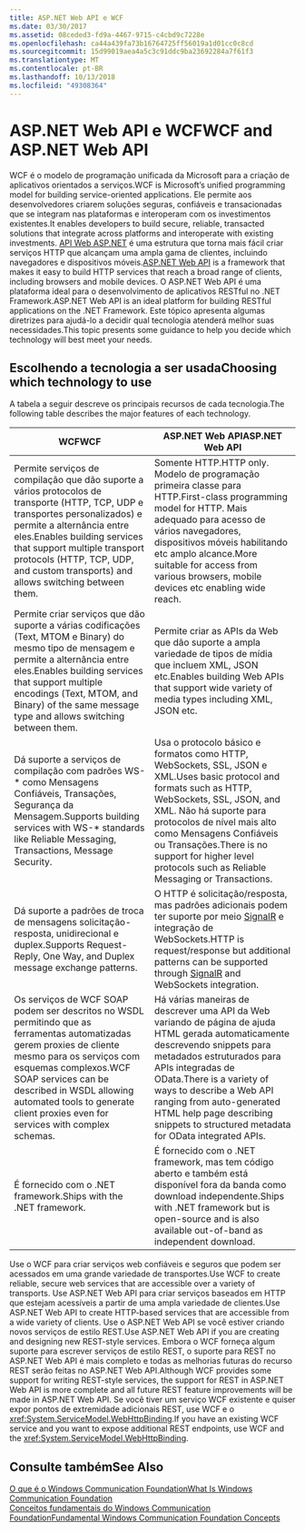 ```yaml
---
title: ASP.NET Web API e WCF
ms.date: 03/30/2017
ms.assetid: 08ceded3-fd9a-4467-9715-c4cbd9c7228e
ms.openlocfilehash: ca44a439fa73b16764725ff56019a1d01cc0c8cd
ms.sourcegitcommit: 15d99019aea4a5c3c91ddc9ba23692284a7f61f3
ms.translationtype: MT
ms.contentlocale: pt-BR
ms.lasthandoff: 10/13/2018
ms.locfileid: "49308364"
---
```

# <a name="wcf-and-aspnet-web-api"></a><span data-ttu-id="9a16f-102">ASP.NET Web API e WCF</span><span class="sxs-lookup"><span data-stu-id="9a16f-102">WCF and ASP.NET Web API</span></span>
<span data-ttu-id="9a16f-103">WCF é o modelo de programação unificada da Microsoft para a criação de aplicativos orientados a serviços.</span><span class="sxs-lookup"><span data-stu-id="9a16f-103">WCF is Microsoft’s unified programming model for building service-oriented applications.</span></span> <span data-ttu-id="9a16f-104">Ele permite aos desenvolvedores criarem soluções seguras, confiáveis e transacionadas que se integram nas plataformas e interoperam com os investimentos existentes.</span><span class="sxs-lookup"><span data-stu-id="9a16f-104">It enables developers to build secure, reliable, transacted solutions that integrate across platforms and interoperate with existing investments.</span></span> <span data-ttu-id="9a16f-105">[API Web ASP.NET](http://www.asp.net/web-api) é uma estrutura que torna mais fácil criar serviços HTTP que alcançam uma ampla gama de clientes, incluindo navegadores e dispositivos móveis.</span><span class="sxs-lookup"><span data-stu-id="9a16f-105">[ASP.NET Web API](http://www.asp.net/web-api) is a framework that makes it easy to build HTTP services that reach a broad range of clients, including browsers and mobile devices.</span></span> <span data-ttu-id="9a16f-106">O ASP.NET Web API é uma plataforma ideal para o desenvolvimento de aplicativos RESTful no .NET Framework.</span><span class="sxs-lookup"><span data-stu-id="9a16f-106">ASP.NET Web API is an ideal platform for building RESTful applications on the .NET Framework.</span></span> <span data-ttu-id="9a16f-107">Este tópico apresenta algumas diretrizes para ajudá-lo a decidir qual tecnologia atenderá melhor suas necessidades.</span><span class="sxs-lookup"><span data-stu-id="9a16f-107">This topic presents some guidance to help you decide which technology will best meet your needs.</span></span>  
  
## <a name="choosing-which-technology-to-use"></a><span data-ttu-id="9a16f-108">Escolhendo a tecnologia a ser usada</span><span class="sxs-lookup"><span data-stu-id="9a16f-108">Choosing which technology to use</span></span>  
 <span data-ttu-id="9a16f-109">A tabela a seguir descreve os principais recursos de cada tecnologia.</span><span class="sxs-lookup"><span data-stu-id="9a16f-109">The following table describes the major features of each technology.</span></span>  
  
|<span data-ttu-id="9a16f-110">WCF</span><span class="sxs-lookup"><span data-stu-id="9a16f-110">WCF</span></span>|<span data-ttu-id="9a16f-111">ASP.NET Web API</span><span class="sxs-lookup"><span data-stu-id="9a16f-111">ASP.NET Web API</span></span>|  
|---------|---------------------|  
|<span data-ttu-id="9a16f-112">Permite serviços de compilação que dão suporte a vários protocolos de transporte (HTTP, TCP, UDP e transportes personalizados) e permite a alternância entre eles.</span><span class="sxs-lookup"><span data-stu-id="9a16f-112">Enables building services that support multiple transport protocols (HTTP, TCP, UDP, and custom transports) and allows switching between them.</span></span>|<span data-ttu-id="9a16f-113">Somente HTTP.</span><span class="sxs-lookup"><span data-stu-id="9a16f-113">HTTP only.</span></span> <span data-ttu-id="9a16f-114">Modelo de programação primeira classe para HTTP.</span><span class="sxs-lookup"><span data-stu-id="9a16f-114">First-class programming model for HTTP.</span></span> <span data-ttu-id="9a16f-115">Mais adequado para acesso de vários navegadores, dispositivos móveis habilitando etc amplo alcance.</span><span class="sxs-lookup"><span data-stu-id="9a16f-115">More suitable for access from various browsers, mobile devices etc enabling wide reach.</span></span>|  
|<span data-ttu-id="9a16f-116">Permite criar serviços que dão suporte a várias codificações (Text, MTOM e Binary) do mesmo tipo de mensagem e permite a alternância entre eles.</span><span class="sxs-lookup"><span data-stu-id="9a16f-116">Enables building services that support multiple encodings (Text, MTOM, and Binary) of the same message type and allows switching between them.</span></span>|<span data-ttu-id="9a16f-117">Permite criar as APIs da Web que dão suporte a ampla variedade de tipos de mídia que incluem XML, JSON etc.</span><span class="sxs-lookup"><span data-stu-id="9a16f-117">Enables building Web APIs that support wide variety of media types including XML, JSON etc.</span></span>|  
|<span data-ttu-id="9a16f-118">Dá suporte a serviços de compilação com padrões WS-\* como Mensagens Confiáveis, Transações, Segurança da Mensagem.</span><span class="sxs-lookup"><span data-stu-id="9a16f-118">Supports building services with WS-\* standards like Reliable Messaging, Transactions, Message Security.</span></span>|<span data-ttu-id="9a16f-119">Usa o protocolo básico e formatos como HTTP, WebSockets, SSL, JSON e XML.</span><span class="sxs-lookup"><span data-stu-id="9a16f-119">Uses basic protocol and formats such as HTTP, WebSockets, SSL, JSON, and XML.</span></span> <span data-ttu-id="9a16f-120">Não há suporte para protocolos de nível mais alto como Mensagens Confiáveis ou Transações.</span><span class="sxs-lookup"><span data-stu-id="9a16f-120">There is no support for higher level protocols such as Reliable Messaging or Transactions.</span></span>|  
|<span data-ttu-id="9a16f-121">Dá suporte a padrões de troca de mensagens solicitação-resposta, unidirecional e duplex.</span><span class="sxs-lookup"><span data-stu-id="9a16f-121">Supports Request-Reply, One Way, and Duplex message exchange patterns.</span></span>|<span data-ttu-id="9a16f-122">O HTTP é solicitação/resposta, mas padrões adicionais podem ter suporte por meio [SignalR](https://github.com/SignalR/SignalR) e integração de WebSockets.</span><span class="sxs-lookup"><span data-stu-id="9a16f-122">HTTP is request/response but additional patterns can be supported through [SignalR](https://github.com/SignalR/SignalR) and WebSockets integration.</span></span>|  
|<span data-ttu-id="9a16f-123">Os serviços de WCF SOAP podem ser descritos no WSDL permitindo que as ferramentas automatizadas gerem proxies de cliente mesmo para os serviços com esquemas complexos.</span><span class="sxs-lookup"><span data-stu-id="9a16f-123">WCF SOAP services can be described in WSDL allowing automated tools to generate client proxies even for services with complex schemas.</span></span>|<span data-ttu-id="9a16f-124">Há várias maneiras de descrever uma API da Web variando de página de ajuda HTML gerada automaticamente descrevendo snippets para metadados estruturados para APIs integradas de OData.</span><span class="sxs-lookup"><span data-stu-id="9a16f-124">There is a variety of ways to describe a Web API ranging from auto-generated HTML help page describing snippets to structured metadata for OData integrated APIs.</span></span>|  
|<span data-ttu-id="9a16f-125">É fornecido com o .NET framework.</span><span class="sxs-lookup"><span data-stu-id="9a16f-125">Ships with the .NET framework.</span></span>|<span data-ttu-id="9a16f-126">É fornecido com o .NET framework, mas tem código aberto e também está disponível fora da banda como download independente.</span><span class="sxs-lookup"><span data-stu-id="9a16f-126">Ships with .NET framework but is open-source and is also available out-of-band as independent download.</span></span>|  
  
 <span data-ttu-id="9a16f-127">Use o WCF para criar serviços web confiáveis e seguros que podem ser acessados em uma grande variedade de transportes.</span><span class="sxs-lookup"><span data-stu-id="9a16f-127">Use WCF to create reliable, secure web services that are accessible over a variety of transports.</span></span> <span data-ttu-id="9a16f-128">Use ASP.NET Web API para criar serviços baseados em HTTP que estejam acessíveis a partir de uma ampla variedade de clientes.</span><span class="sxs-lookup"><span data-stu-id="9a16f-128">Use ASP.NET Web API to create HTTP-based services that are accessible from a wide variety of clients.</span></span> <span data-ttu-id="9a16f-129">Use o ASP.NET Web API se você estiver criando novos serviços de estilo REST.</span><span class="sxs-lookup"><span data-stu-id="9a16f-129">Use ASP.NET Web API if you are creating and designing new REST-style services.</span></span> <span data-ttu-id="9a16f-130">Embora o WCF forneça algum suporte para escrever serviços de estilo REST, o suporte para REST no ASP.NET Web API é mais completo e todas as melhorias futuras do recurso REST serão feitas no ASP.NET Web API.</span><span class="sxs-lookup"><span data-stu-id="9a16f-130">Although WCF provides some support for writing REST-style services, the support for REST in ASP.NET Web API is more complete and all future REST feature improvements will be made in ASP.NET Web API.</span></span> <span data-ttu-id="9a16f-131">Se você tiver um serviço WCF existente e quiser expor pontos de extremidade adicionais REST, use WCF e o <xref:System.ServiceModel.WebHttpBinding>.</span><span class="sxs-lookup"><span data-stu-id="9a16f-131">If you have an existing WCF service and you want to expose additional REST endpoints, use WCF and the <xref:System.ServiceModel.WebHttpBinding>.</span></span>  
  
## <a name="see-also"></a><span data-ttu-id="9a16f-132">Consulte também</span><span class="sxs-lookup"><span data-stu-id="9a16f-132">See Also</span></span>  
 [<span data-ttu-id="9a16f-133">O que é o Windows Communication Foundation</span><span class="sxs-lookup"><span data-stu-id="9a16f-133">What Is Windows Communication Foundation</span></span>](../../../docs/framework/wcf/whats-wcf.md)  
 [<span data-ttu-id="9a16f-134">Conceitos fundamentais do Windows Communication Foundation</span><span class="sxs-lookup"><span data-stu-id="9a16f-134">Fundamental Windows Communication Foundation Concepts</span></span>](../../../docs/framework/wcf/fundamental-concepts.md)  
